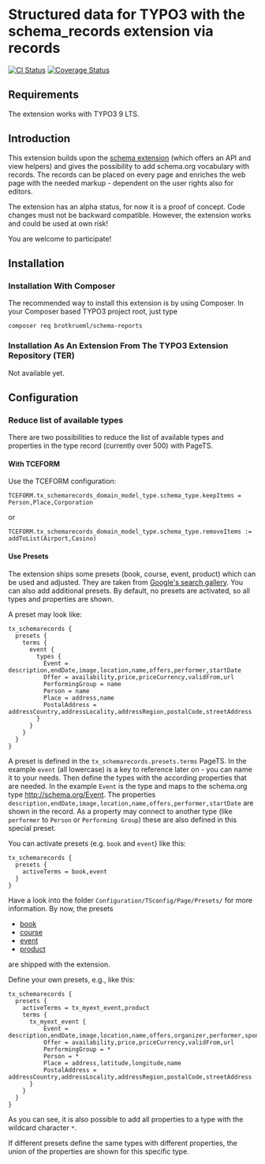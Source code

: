 # Structured data for TYPO3 with the schema_records extension via records

[![CI Status](https://github.com/brotkrueml/schema-records/workflows/CI/badge.svg?branch=master)](https://github.com/brotkrueml/schema-records/actions?query=workflow%3ACI)
[![Coverage Status](https://coveralls.io/repos/github/brotkrueml/schema-records/badge.svg?branch=master)](https://coveralls.io/github/brotkrueml/schema-records?branch=master)


## Requirements

The extension works with TYPO3 9 LTS.


## Introduction

This extension builds upon the [schema extension](https://github.com/brotkrueml/schema) (which
offers an API and view helpers) and gives the possibility to add schema.org vocabulary with records.
The records can be placed on every page and enriches the web page with
the needed markup - dependent on the user rights also for editors.

The extension has an alpha status, for now it is a proof of concept.
Code changes must not be backward compatible. However, the extension works
and could be used at own risk!

You are welcome to participate!


## Installation

### Installation With Composer

The recommended way to install this extension is by using Composer. In your Composer based TYPO3 project root, just type

    composer req brotkrueml/schema-reports

### Installation As An Extension From The TYPO3 Extension Repository (TER)

Not available yet.


## Configuration

### Reduce list of available types

There are two possibilities to reduce the list of available types and properties
in the type record (currently over 500) with PageTS.

#### With TCEFORM

Use the TCEFORM configuration:

    TCEFORM.tx_schemarecords_domain_model_type.schema_type.keepItems = Person,Place,Corporation

or

    TCEFORM.tx_schemarecords_domain_model_type.schema_type.removeItems := addToList(Airport,Casino)

#### Use Presets

The extension ships some presets (book, course, event, product) which can be used and adjusted. They are
taken from [Google's search gallery](https://developers.google.com/search/docs/guides/search-gallery).
You can also add additional presets. By default, no presets are activated, so all types and properties
are shown.

A preset may look like:

    tx_schemarecords {
      presets {
        terms {
          event {
            types {
              Event = description,endDate,image,location,name,offers,performer,startDate
              Offer = availability,price,priceCurrency,validFrom,url
              PerformingGroup = name
              Person = name
              Place = address,name
              PostalAddress = addressCountry,addressLocality,addressRegion,postalCode,streetAddress
            }
          }
        }
      }
    }

A preset is defined in the `tx_schemarecords.presets.terms` PageTS. In the example `event`
(all lowercase) is a key to reference later on - you can name it to your needs. Then
define the types with the according properties that are needed. In the example
`Event` is the type and maps to the schema.org type http://schema.org/Event. The properties
`description,endDate,image,location,name,offers,performer,startDate` are shown in the record.
As a property may connect to another type (like `performer` to `Person` or `Performing Group`)
these are also defined in this special preset.

You can activate presets (e.g. `book` and `event`) like this:

    tx_schemarecords {
      presets {
        activeTerms = book,event
      }
    }

Have a look into the folder `Configuration/TSconfig/Page/Presets/` for more information. By now,
the presets

   * [book](https://developers.google.com/search/docs/data-types/book)
   * [course](https://developers.google.com/search/docs/data-types/course)
   * [event](https://developers.google.com/search/docs/data-types/event)
   * [product](https://developers.google.com/search/docs/data-types/product)

are shipped with the extension.

Define your own presets, e.g., like this:

    tx_schemarecords {
      presets {
        activeTerms = tx_myext_event,product
        terms {
          tx_myext_event {
              Event = description,endDate,image,location,name,offers,organizer,performer,sponsor,startDate
              Offer = availability,price,priceCurrency,validFrom,url
              PerformingGroup = *
              Person = *
              Place = address,latitude,longitude,name
              PostalAddress = addressCountry,addressLocality,addressRegion,postalCode,streetAddress
          }
        }
      }
    }

As you can see, it is also possible to add all properties to a type with the wildcard
character `*`.

If different presets define the same types with different properties, the union of the
properties are shown for this specific type.
